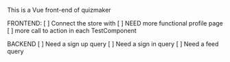 This is a Vue front-end of quizmaker

FRONTEND:
[ ] Connect the store with 
[ ] NEED more functional profile page
  [ ] more call to action in each TestComponent


BACKEND
[ ] Need a sign up query
[ ] Need a sign in query
[ ] Need a feed query
